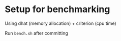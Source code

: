 # Setup for benchmarking

Using dhat (memory allocation) + criterion (cpu time)

Run `bench.sh` after committing


